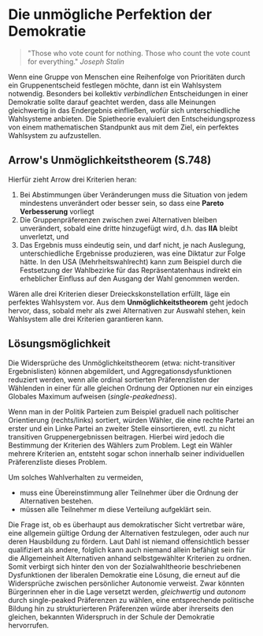 # Die unmögliche Perfektion der Demokratie

> "Those who vote count for nothing.
> Those who count the vote count for everything."
> *Joseph Stalin*

Wenn eine Gruppe von Menschen eine Reihenfolge von Prioritäten durch ein Gruppenentscheid festlegen möchte, dann ist ein Wahlsystem notwendig.
Besonders bei kollektiv *verbindlichen* Entscheidungen in einer Demokratie sollte darauf geachtet werden, dass alle Meinungen gleichwertig in das Endergebnis einfließen, wofür sich unterschiedliche Wahlsysteme anbieten.
Die Spietheorie evaluiert den Entscheidungsprozess von einem mathematischen Standpunkt aus mit dem Ziel, ein perfektes Wahlsystem zu aufzustellen.

## Arrow's Unmöglichkeitstheorem (S.748)

Hierfür zieht Arrow drei Kriterien heran:
1. Bei Abstimmungen über Veränderungen muss die Situation von jedem mindestens unverändert oder besser sein, so dass eine **Pareto Verbesserung** vorliegt
2. Die Gruppenpräferenzen zwischen zwei Alternativen bleiben unverändert, sobald eine dritte hinzugefügt wird, d.h. das **IIA** bleibt unverletzt, und
3. Das Ergebnis muss eindeutig sein, und darf nicht, je nach Auslegung, unterschiedliche Ergebnisse produzieren, was eine Diktatur zur Folge hätte.
In den USA (Mehrheitswahlrecht) kann zum Beispiel durch die Festsetzung der Wahlbezirke für das Repräsentatenhaus indirekt ein erheblicher Einfluss auf den Ausgang der Wahl genommen werden.

Wären alle drei Kriterien dieser Dreieckskonstellation erfüllt, läge ein perfektes Wahlsystem vor.
Aus dem **Unmöglichkeitstheorem** geht jedoch hervor, dass, sobald mehr als zwei Alternativen zur Auswahl stehen, kein Wahlsystem alle drei Kriterien  garantieren kann.

## Lösungsmöglichkeit

Die Widersprüche des Unmöglichkeitstheorem (etwa: nicht-transitiver Ergebnislisten) können abgemildert, und Aggregationsdysfunktionen reduziert werden, wenn alle ordinal sortierten Präferenzlisten der Wählenden in einer für alle gleichen  Ordnung der Optionen nur ein einziges Globales Maximum aufweisen (*single-peakedness*).

Wenn man in der Politik Parteien zum Beispiel graduell nach politischer Orientierung (rechts/links) sortiert, würden Wähler, die eine rechte Partei an erster und ein Linke Partei an zweiter Stelle einsortieren, evtl. zu nicht transitiven Gruppenergebnissen beitragen.
Hierbei wird jedoch die Bestimmung der Kriterien des Wählers zum Problem.
Legt ein Wähler mehrere Kriterien an, entsteht sogar schon innerhalb seiner individuellen Präferenzliste dieses Problem.

Um solches Wahlverhalten zu vermeiden,
- muss eine Übereinstimmung aller Teilnehmer über die Ordnung der Alternativen bestehen.
- müssen alle Teilnehmer m diese Verteilung aufgeklärt sein.

Die Frage ist, ob es überhaupt aus demokratischer Sicht vertretbar wäre, eine allgemein gültige Ordung der Alternativen festzulegen, oder auch nur deren Hausbildung zu fördern.
Laut Dahl ist niemand offensichtlich besser qualifiziert als andere, folglich kann auch niemand allein befähigt sein für die Allgemeinheit Alternativen anhand selbstgewählter Kriterien zu ordnen.
Somit verbirgt sich hinter den von der Sozialwahltheorie beschriebenen Dysfunktionen der liberalen Demokratie eine Lösung, die erneut auf die Widersprüche zwischen persönlicher Autonomie verweist.
Zwar könnten Bürgerinnen eher in die Lage versetzt werden, *gleichwertig* und *autonom* durch single-peaked Präferenzen zu wählen, eine entsprechende politische Bildung hin zu strukturierteren Präferenzen würde aber ihrerseits den gleichen, bekannten Widerspruch in der Schule der Demokratie hervorrufen.
